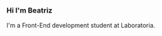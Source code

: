 ### Hi I'm Beatriz
I'm a Front-End development student at Laboratoria.

<!--
**BeatrizSuyo/BeatrizSuyo** is a ✨ _special_ ✨ repository because its `README.md` (this file) appears on your GitHub profile.

Here are some ideas to get you started:

- 🔭 I’m currently working working with JavaScript, CSS, HTML, Figma.
- 📫 How to reach me: beatrizsuyo@gmail.com  | Linkedin: https://www.linkedin.com/in/beatrizsuyo
- ⚡ Fun fact: ...I love chocolate.
-->
